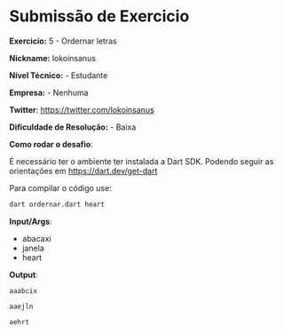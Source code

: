 # Submissão de Exercicio

**Exercicio:** 5 - Ordernar letras

**Nickname:** lokoinsanus

**Nível Técnico:** - Estudante

**Empresa:** - Nenhuma

**Twitter**: https://twitter.com/lokoinsanus

**Dificuldade de Resolução:** - Baixa

**Como rodar o desafio**: 

É necessário ter o ambiente ter instalada a Dart SDK. Podendo seguir as orientações em https://dart.dev/get-dart

Para compilar o código use:
```bash
dart ordernar.dart heart
```

**Input/Args**: 
- abacaxi
- janela
- heart

**Output**:

```
aaabcix
```

```
aaejln
```

```
aehrt
```

